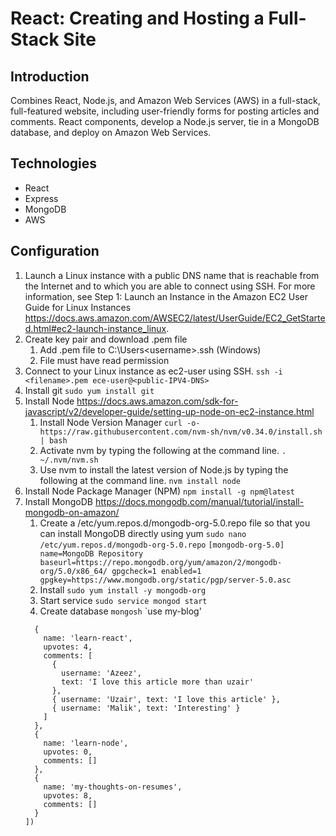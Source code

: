 # React: Creating and Hosting a Full-Stack Site
## Introduction
Combines React, Node.js, and Amazon Web Services (AWS) in a full-stack, full-featured website, including user-friendly forms for posting articles and comments. React components, develop a Node.js server, tie in a MongoDB database, and deploy on Amazon Web Services.

## Technologies
   - React
   - Express
   - MongoDB
   - AWS

## Configuration

1. Launch a Linux instance with a public DNS name that is reachable from the Internet and to which you are able to connect using SSH. For more information, see Step 1: Launch an Instance in the Amazon EC2 User Guide for Linux Instances https://docs.aws.amazon.com/AWSEC2/latest/UserGuide/EC2_GetStarted.html#ec2-launch-instance_linux.
2. Create key pair and download .pem file
   1. Add .pem file to C:\\Users\<username>\.ssh (Windows)
   2. File must have read permission
3. Connect to your Linux instance as ec2-user using SSH.
`ssh -i <filename>.pem ece-user@<public-IPV4-DNS>`
4. Install git
`sudo yum install git`
5. Install Node https://docs.aws.amazon.com/sdk-for-javascript/v2/developer-guide/setting-up-node-on-ec2-instance.html
   1. Install Node Version Manager
   `curl -o- https://raw.githubusercontent.com/nvm-sh/nvm/v0.34.0/install.sh | bash`
   2. Activate nvm by typing the following at the command line.
   `. ~/.nvm/nvm.sh`
   3. Use nvm to install the latest version of Node.js by typing the following at the command line.
   `nvm install node`
6. Install Node Package Manager (NPM)
`npm install -g npm@latest`
7. Install MongoDB https://docs.mongodb.com/manual/tutorial/install-mongodb-on-amazon/
   1. Create a /etc/yum.repos.d/mongodb-org-5.0.repo file so that you can install MongoDB directly using yum
   `sudo nano /etc/yum.repos.d/mongodb-org-5.0.repo`
   `[mongodb-org-5.0]
   name=MongoDB Repository
   baseurl=https://repo.mongodb.org/yum/amazon/2/mongodb-org/5.0/x86_64/
   gpgcheck=1
   enabled=1
   gpgkey=https://www.mongodb.org/static/pgp/server-5.0.asc
   `
   2. Install
   `sudo yum install -y mongodb-org`
   3. Start service
   `sudo service mongod start`
   4. Create database
   `mongosh`
   `use my-blog'
   ```db.articles.insert([
     {
       name: 'learn-react',
       upvotes: 4,
       comments: [
         {
           username: 'Azeez',
           text: 'I love this article more than uzair'
         },
         { username: 'Uzair', text: 'I love this article' },
         { username: 'Malik', text: 'Interesting' }
       ]
     },
     {
       name: 'learn-node',
       upvotes: 0,
       comments: []
     },
     {
       name: 'my-thoughts-on-resumes',
       upvotes: 8,
       comments: []
     }
   ])
   ```
